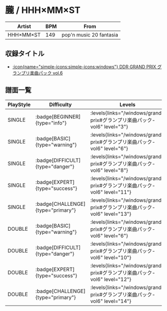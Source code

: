 # 朧 / HHH×MM×ST

|Artist|BPM|From|
|------|---|----|
|HHH×MM×ST|149|pop'n music 20 fantasia|

## 収録タイトル

- [:icon{name="simple-icons:simple-icons:windows"} DDR GRAND PRIX グランプリ楽曲パック vol.6](/windows/grand-prix#グランプリ楽曲パック-vol6)

## 譜面一覧

|PlayStyle|Difficulty|Levels|Notes|Movie|
|---------|----------|------|-----|-----|
|SINGLE| :badge[BEGINNER]{type="info"}| :levels{links="/windows/grand-prix#グランプリ楽曲パック-vol6" level="3"}|106/0||
|SINGLE| :badge[BASIC]{type="warning"}| :levels{links="/windows/grand-prix#グランプリ楽曲パック-vol6" level="6"}|198/25||
|SINGLE| :badge[DIFFICULT]{type="danger"}| :levels{links="/windows/grand-prix#グランプリ楽曲パック-vol6" level="8"}|280/39||
|SINGLE| :badge[EXPERT]{type="success"}| :levels{links="/windows/grand-prix#グランプリ楽曲パック-vol6" level="11"}|379/44||
|SINGLE| :badge[CHALLENGE]{type="primary"}| :levels{links="/windows/grand-prix#グランプリ楽曲パック-vol6" level="13"}|450/12||
|DOUBLE| :badge[BASIC]{type="warning"}| :levels{links="/windows/grand-prix#グランプリ楽曲パック-vol6" level="6"}|208/15||
|DOUBLE| :badge[DIFFICULT]{type="danger"}| :levels{links="/windows/grand-prix#グランプリ楽曲パック-vol6" level="10"}|289/38||
|DOUBLE| :badge[EXPERT]{type="success"}| :levels{links="/windows/grand-prix#グランプリ楽曲パック-vol6" level="12"}|400/43||
|DOUBLE| :badge[CHALLENGE]{type="primary"}| :levels{links="/windows/grand-prix#グランプリ楽曲パック-vol6" level="14"}|474/16||
